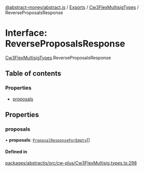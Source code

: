 [@abstract-money/abstract.js](../README.md) / [Exports](../modules.md) / [Cw3FlexMultisigTypes](../modules/Cw3FlexMultisigTypes.md) / ReverseProposalsResponse

# Interface: ReverseProposalsResponse

[Cw3FlexMultisigTypes](../modules/Cw3FlexMultisigTypes.md).ReverseProposalsResponse

## Table of contents

### Properties

- [proposals](Cw3FlexMultisigTypes.ReverseProposalsResponse.md#proposals)

## Properties

### proposals

• **proposals**: [`ProposalResponseForEmpty`](Cw3FlexMultisigTypes.ProposalResponseForEmpty.md)[]

#### Defined in

[packages/abstractjs/src/cw-plus/Cw3FlexMultisig.types.ts:298](https://github.com/AbstractSDK/frontend/blob/07410073/packages/abstractjs/src/cw-plus/Cw3FlexMultisig.types.ts#L298)
